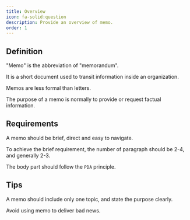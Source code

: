 ```yaml
---
title: Overview
icon: fa-solid:question
description: Provide an overview of memo.
order: 1
---
```


## Definition

"Memo" is the abbreviation of "memorandum".

It is a short document used to transit information inside an organization.

Memos are less formal than letters.

The purpose of a memo is normally to provide or request factual information.

## Requirements

A memo should be brief, direct and easy to navigate.

To achieve the brief requirement, the number of paragraph should be 2-4, and generally 2-3.

The body part should follow the `PDA` principle.

## Tips

A memo should include only one topic, and state the purpose clearly.

Avoid using memo to deliver bad news.
